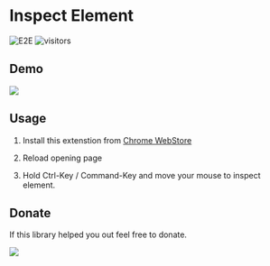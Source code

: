 # Inspect Element

![E2E](https://github.com/iendeavor/inspect-element/workflows/E2E/badge.svg)
![visitors](https://visitor-badge.glitch.me/badge?page_id=iendeavor.inspect-element)

## Demo

![](https://user-images.githubusercontent.com/22850435/90898582-5d4e5d00-e3f9-11ea-9090-d8ed2a0077cb.gif)

## Usage

1. Install this extenstion from [Chrome WebStore](https://chrome.google.com/webstore/detail/inspect-element/flgcpmeleoikcibkiaiindbcjeldcogp)

2. Reload opening page

3. Hold Ctrl-Key / Command-Key and move your mouse to inspect element.

## Donate

If this library helped you out feel free to donate.

<a href="https://www.buymeacoffee.com/iendeavor"><img src="https://img.buymeacoffee.com/button-api/?text=Help me keep working on OSS&emoji=&slug=iendeavor&button_colour=BD5FFF&font_colour=ffffff&font_family=Comic&outline_colour=000000&coffee_colour=FFDD00"></a>
